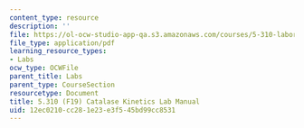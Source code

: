 ```yaml
---
content_type: resource
description: ''
file: https://ol-ocw-studio-app-qa.s3.amazonaws.com/courses/5-310-laboratory-chemistry-fall-2019/12ec0210cc281e23e3f545bd99cc8531_MIT5_310F19_Lab5.pdf
file_type: application/pdf
learning_resource_types:
- Labs
ocw_type: OCWFile
parent_title: Labs
parent_type: CourseSection
resourcetype: Document
title: 5.310 (F19) Catalase Kinetics Lab Manual
uid: 12ec0210-cc28-1e23-e3f5-45bd99cc8531
---
```

